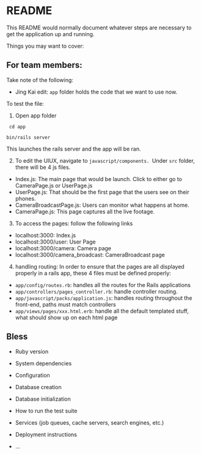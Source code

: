# README

This README would normally document whatever steps are necessary to get the
application up and running.

Things you may want to cover:

## For team members: 
Take note of the following: 
- Jing Kai edit: 
`app` folder holds the code that we want to use now. 

To test the file: 

1) Open app folder

` cd app`

`bin/rails server`

This launches the rails server and the app will be ran. 

2) To edit the UIUX, navigate to `javascript/components. `Under `src` folder, there will be 4 js files. 

- Index.js: The main page that would be launch. Click to either go to CameraPage.js or UserPage.js
- UserPage.js: That should be the first page that the users see on their phones. 
- CameraBroadcastPage.js: Users can monitor what happens at home. 
- CameraPage.js: This page captures all the live footage. 

3) To access the pages: follow the following links
- localhost:3000: Index.js
- localhost:3000/user: User Page
- localhost:3000/camera: Camera page
- localhost:3000/camera_broadcast: CameraBroadcast page

4) handling routing:
In order to ensure that the pages are all displayed properly in a rails app, these 4 files must be defined properly: 
- `app/config/routes.rb`: handles all the routes for the Rails applications
- `app/controllers/pages_controller.rb`: handle controller routing. 
- `app/javascript/packs/application.js`: handles routing throughout the front-end, paths must match controllers
- `app/views/pages/xxx.html.erb`: handle all the default templated stuff, what should show up on each html page
## Bless

* Ruby version

* System dependencies

* Configuration

* Database creation

* Database initialization

* How to run the test suite

* Services (job queues, cache servers, search engines, etc.)

* Deployment instructions

* ...

